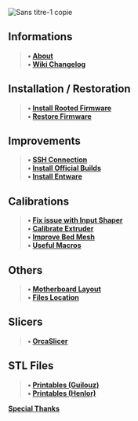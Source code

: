 ![Sans titre-1 copie](https://github.com/Guilouz/Creality-K1-and-K1-Max/assets/12702322/106e5797-dc95-46ad-9caf-3a1e452c5ce0)

## Informations
> **• [About](https://github.com/Guilouz/Creality-K1-and-K1-Max/wiki)** <br />
> **• [Wiki Changelog](https://github.com/Guilouz/Creality-K1-and-K1-Max/wiki/Wiki-Changelog)** <br />
## Installation / Restoration
> **• [Install Rooted Firmware](https://github.com/Guilouz/Creality-K1-and-K1-Max/wiki/Install-Rooted-Firmware)** <br />
> **• [Restore Firmware](https://github.com/Guilouz/Creality-K1-and-K1-Max/wiki/Restore-Firmware)** <br />
## Improvements
> **• [SSH Connection](https://github.com/Guilouz/Creality-K1-and-K1-Max/wiki/SSH-Connection)** <br />
> **• [Install Official Builds](https://github.com/Guilouz/Creality-K1-and-K1-Max/wiki/Install-Official-Builds)** <br />
> **• [Install Entware](https://github.com/Guilouz/Creality-K1-and-K1-Max/wiki/Install-Entware)** <br />
## Calibrations
> **• [Fix issue with Input Shaper](https://github.com/Guilouz/Creality-K1-and-K1-Max/wiki/Fix-issue-with-Input-Shaper)** <br />
> **• [Calibrate Extruder](https://github.com/Guilouz/Creality-K1-and-K1-Max/wiki/Calibrate-Extruder)** <br />
> **• [Improve Bed Mesh](https://github.com/Guilouz/Creality-K1-and-K1-Max/wiki/Improve-Bed-Mesh)** <br />
> **• [Useful Macros](https://github.com/Guilouz/Creality-K1-and-K1-Max/wiki/Useful-Macros)** <br />
## Others
> **• [Motherboard Layout](https://github.com/Guilouz/Creality-K1-and-K1-Max/wiki/Motherboard-Layout)** <br />
> **• [Files Location](https://github.com/Guilouz/Creality-K1-and-K1-Max/wiki/Files-Location)** <br />
## Slicers
> **• [OrcaSlicer](https://github.com/Guilouz/Creality-K1-and-K1-Max/wiki/OrcaSlicer)** <br />
## STL Files
> **• [Printables (Guilouz)](https://www.printables.com/@Guilouz/models)** <br />
> **• [Printables (Henlor)](https://www.printables.com/fr/@Henlor_358992/models)** <br />

**[Special Thanks](https://github.com/Guilouz/Creality-K1-and-K1-Max/wiki/Special-Thanks)** <br />